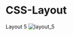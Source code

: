 # CSS-Layout
Layout 5
![layout_5](https://github.com/Plvishal/CSS-Layout/assets/115453884/19b6fbcb-fbd6-4778-a03d-e696c94d9346)
